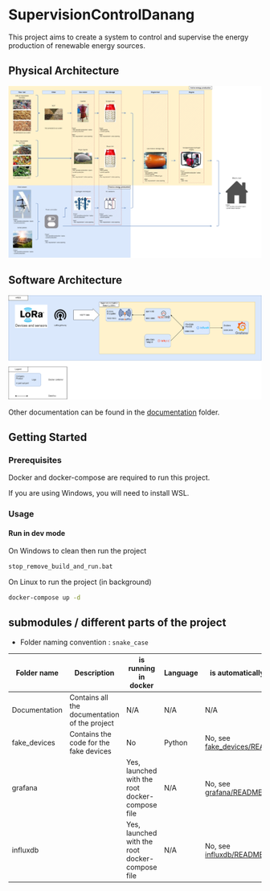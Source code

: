 # SupervisionControlDanang

This project aims to create a system to control and supervise the energy production of renewable energy sources.

## Physical Architecture

![Physical Architecture](./documentation/HRES%20schema.drawio.png)

## Software Architecture

![Software Architecture](./documentation/Software%20architecture.drawio.png)

Other documentation can be found in the [documentation](./documentation) folder.

## Getting Started

### Prerequisites

Docker and docker-compose are required to run this project.

If you are using Windows, you will need to install WSL.

### Usage

#### Run in dev mode

On Windows to clean then run the project

```bash
stop_remove_build_and_run.bat
```

On Linux to run the project (in background)

```bash
docker-compose up -d
```

## submodules / different parts of the project

- Folder naming convention : `snake_case`

| Folder name   | Description                                   | is running in docker                             | Language | is automatically set up                                  |
|---------------|-----------------------------------------------|--------------------------------------------------|----------|----------------------------------------------------------|
| Documentation | Contains all the documentation of the project | N/A                                              | N/A      | N/A                                                      |
| fake_devices  | Contains the code for the fake devices        | No                                               | Python   | No, see [fake_devices/README.md](fake_devices/README.md) |
| grafana       |                                               | Yes, launched with the root docker-compose file  | N/A      | No, see [grafana/README.md](grafana/README.md)           |
| influxdb      |                                               | Yes, launched with the root docker-compose file  | N/A      | No, see [influxdb/README.md](influxdb/README.md)         |
